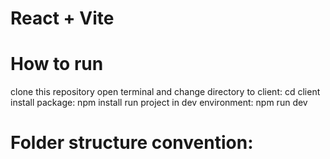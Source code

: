 # React + Vite

# How to run
clone this repository
open terminal and change directory to client: cd client
install package: npm install
run project in dev environment: npm run dev

# Folder structure convention:


